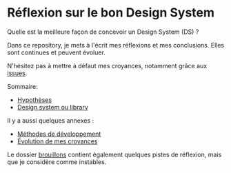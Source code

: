 # Réflexion sur le bon Design System

Quelle est la meilleure façon de concevoir un Design System (DS) ?

Dans ce repository, je mets à l'écrit mes réflexions et mes conclusions.
Elles sont continues et peuvent évoluer.

N'hésitez pas à mettre à défaut mes croyances, notamment grâce aux [issues](https://github.com/grizio/design-system/issues).

Sommaire:

* [Hypothèses](./00-hypotheses.md)
* [Design system ou library](./01-design-system-ou-library.md)

Il y a aussi quelques annexes :

* [Méthodes de développement](./90-methodes-developpement.md)
* [Évolution de mes croyances](./91-evolution-de-mes-croyances.md)

Le dossier [brouillons](./brouillons) contient également quelques pistes de réflexion, mais que je considère comme instables.
